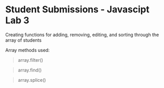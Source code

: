 # Student Submissions - Javascipt Lab 3
Creating functions for adding, removing, editing, and sorting through the array of students

Array methods used:

> array.filter() 

> array.find()

> array.splice()
